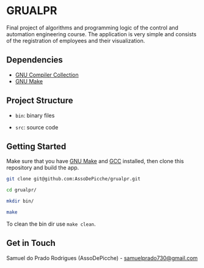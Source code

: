 # GRUALPR

Final project of algorithms and programming logic of the control and automation engineering course. The application is very simple and consists of the registration of employees and their visualization.

## Dependencies

- [GNU Compiler Collection](https://gcc.gnu.org/)
- [GNU Make](https://www.gnu.org/software/make/)

## Project Structure

- `bin`: binary files

- `src`: source code
	
## Getting Started

Make sure that you have [GNU Make](https://www.gnu.org/software/make/) and [GCC](https://gcc.gnu.org/) installed, then clone this repository and build the app.

```bash
git clone git@github.com:AssoDePicche/grualpr.git

cd grualpr/

mkdir bin/

make

```

To clean the bin dir use `make clean`.

## Get in Touch

Samuel do Prado Rodrigues (AssoDePicche) - <samuelprado730@gmail.com>
